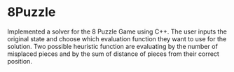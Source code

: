 # 8Puzzle
Implemented a solver for the 8 Puzzle Game using C++. The user inputs the original state and choose which evaluation function they want to use for the solution. Two possible heuristic function are evaluating by the number of misplaced pieces and by the sum of distance of pieces from their correct position.
